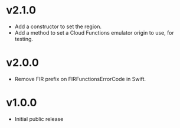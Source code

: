 # v2.1.0
- Add a constructor to set the region.
- Add a method to set a Cloud Functions emulator origin to use, for testing.

# v2.0.0
- Remove FIR prefix on FIRFunctionsErrorCode in Swift.

# v1.0.0
- Initial public release
